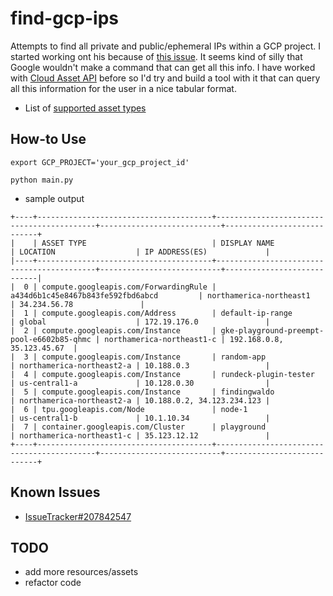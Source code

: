 # find-gcp-ips
Attempts to find all private and public/ephemeral IPs within a GCP project.  I started working ont his because of [this issue](https://issuetracker.google.com/issues/11917861).  It seems kind of silly that Google wouldn't make a command that can get all this info.  I have worked with [Cloud Asset API](https://cloud.google.com/asset-inventory/docs/apis) before so I'd try and build a tool with it that can query all this information for the user in a nice tabular format.

- List of [supported asset types](https://cloud.google.com/asset-inventory/docs/supported-asset-types)

## How-to Use
```
export GCP_PROJECT='your_gcp_project_id'
```

```
python main.py
```

- sample output
```
+----+---------------------------------------+-------------------------------------------+---------------------------+----------------------------+
|    | ASSET TYPE                            | DISPLAY NAME                              | LOCATION                  | IP ADDRESS(ES)             |
|----+---------------------------------------+-------------------------------------------+---------------------------+----------------------------|
|  0 | compute.googleapis.com/ForwardingRule | a434d6b1c45e8467b843fe592fbd6abcd         | northamerica-northeast1   | 34.234.56.78               |
|  1 | compute.googleapis.com/Address        | default-ip-range                          | global                    | 172.19.176.0               |
|  2 | compute.googleapis.com/Instance       | gke-playground-preempt-pool-e6602b85-qhmc | northamerica-northeast1-c | 192.168.0.8, 35.123.45.67  |
|  3 | compute.googleapis.com/Instance       | random-app                                | northamerica-northeast2-a | 10.188.0.3                 |
|  4 | compute.googleapis.com/Instance       | rundeck-plugin-tester                     | us-central1-a             | 10.128.0.30                |
|  5 | compute.googleapis.com/Instance       | findingwaldo                              | northamerica-northeast2-a | 10.188.0.2, 34.123.234.123 |
|  6 | tpu.googleapis.com/Node               | node-1                                    | us-central1-b             | 10.1.10.34                 |
|  7 | container.googleapis.com/Cluster      | playground                                | northamerica-northeast1-c | 35.123.12.12               |
+----+---------------------------------------+-------------------------------------------+---------------------------+----------------------------+
```

## Known Issues
- [IssueTracker#207842547](https://issuetracker.google.com/issues/207842547)

## TODO
- add more resources/assets
- refactor code
